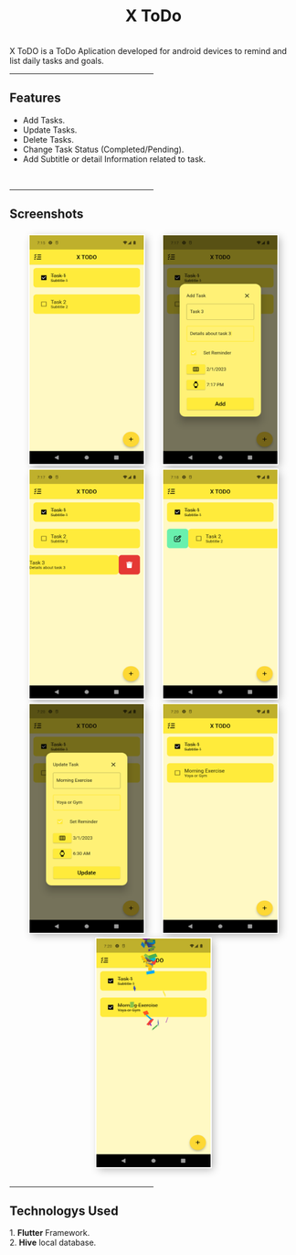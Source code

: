  <h1 style="text-align: center;">X ToDo</h1>
  <br>
  <span>
    X ToDO is a ToDo Aplication developed for android devices to remind and list daily tasks and goals.
  </span>
  <br>
  <span align="center">
    <hr width="50%" />
  </span>
  <h2>
    Features
  </h2>
  <ul>
    <li>
      Add Tasks.
    </li>
    <li>
      Update Tasks.
    </li>
    <li>
      Delete Tasks.
    </li>
    <li>
      Change Task Status (Completed/Pending).
    </li>
    <li>
      Add Subtitle or detail Information related to task.
    </li>
  </ul>
  <br>
  <span align="center">
    <hr width="50%" />
  </span>
  <h2>
    Screenshots
  </h2>
  <div style="text-align: center;">
<center>
      <span style=" padding: 3%;">
        <img style=" margin-top: 7px;
        box-shadow: inset 0 -3em 3em rgba(0, 0, 0, 0.1), 0 0 0 2px rgb(255, 255, 255),
          0.3em 0.3em 1em rgba(0, 0, 0, 0.3);" class="img"
          src="https://raw.githubusercontent.com/Sanket-Ugale/ToDo-App/main/assets/Screenshot_1.png" alt="Screenshot_1"
          height="400" width="200"></span>
      <span style=" padding: 3%;"><img style=" margin-top: 7px;
        box-shadow: inset 0 -3em 3em rgba(0, 0, 0, 0.1), 0 0 0 2px rgb(255, 255, 255),
          0.3em 0.3em 1em rgba(0, 0, 0, 0.3);" class="img"
          src="https://raw.githubusercontent.com/Sanket-Ugale/ToDo-App/main/assets/Screenshot_2.png" alt="Screenshot_2"
          height="400" width="200"></span>
      <span style=" padding: 3%;"><img style=" margin-top: 7px;
        box-shadow: inset 0 -3em 3em rgba(0, 0, 0, 0.1), 0 0 0 2px rgb(255, 255, 255),
          0.3em 0.3em 1em rgba(0, 0, 0, 0.3);" class="img"
          src="https://raw.githubusercontent.com/Sanket-Ugale/ToDo-App/main/assets/Screenshot_3.png" alt="Screenshot_3"
          height="400" width="200"></span>
      <span style=" padding: 3%;"><img style=" margin-top: 7px;
        box-shadow: inset 0 -3em 3em rgba(0, 0, 0, 0.1), 0 0 0 2px rgb(255, 255, 255),
          0.3em 0.3em 1em rgba(0, 0, 0, 0.3);" class="img"
          src="https://raw.githubusercontent.com/Sanket-Ugale/ToDo-App/main/assets/Screenshot_4.png" alt="Screenshot_4"
          height="400" width="200"></span>
      <span style=" padding: 3%;"><img style=" margin-top: 7px;
        box-shadow: inset 0 -3em 3em rgba(0, 0, 0, 0.1), 0 0 0 2px rgb(255, 255, 255),
          0.3em 0.3em 1em rgba(0, 0, 0, 0.3);" class="img"
          src="https://raw.githubusercontent.com/Sanket-Ugale/ToDo-App/main/assets/Screenshot_5.png" alt="Screenshot_5"
          height="400" width="200"></span>
      <span style=" padding: 3%;"><img style=" margin-top: 7px;
        box-shadow: inset 0 -3em 3em rgba(0, 0, 0, 0.1), 0 0 0 2px rgb(255, 255, 255),
          0.3em 0.3em 1em rgba(0, 0, 0, 0.3);" class="img"
          src="https://raw.githubusercontent.com/Sanket-Ugale/ToDo-App/main/assets/Screenshot_6.png" alt="Screenshot_6"
          height="400" width="200"></span>
      <span style=" padding: 3%;"><img style=" margin-top: 7px;
        box-shadow: inset 0 -3em 3em rgba(0, 0, 0, 0.1), 0 0 0 2px rgb(255, 255, 255),
          0.3em 0.3em 1em rgba(0, 0, 0, 0.3);" class="img"
          src="https://raw.githubusercontent.com/Sanket-Ugale/ToDo-App/main/assets/Screenshot_7.png" alt="Screenshot_7"
          height="400" width="200"></span>
    </center>
  </div>
  <br>
  <span align="center">
    <hr width="50%" />
  </span>
  <h2>
    Technologys Used
  </h2>
  1. <strong>Flutter</strong> Framework. <br>
  2. <strong>Hive</strong> local database.

